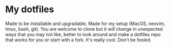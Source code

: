 # My dotfiles

Made to be installable and upgradable. Made for my setup (MacOS, neovim, tmux, bash, git). You are welcome to clone but it _will_ change in unexpected ways that you may not like, better to look around and make a dotfiles repo that works for you or start with a fork. It's really cool. Don't be fooled.

